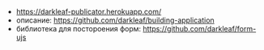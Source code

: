 + https://darkleaf-publicator.herokuapp.com/
+ описание: https://github.com/darkleaf/building-application
+ библиотека для постороения форм: https://github.com/darkleaf/form-ujs
